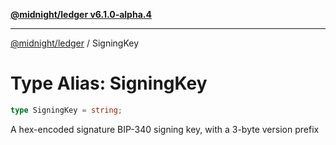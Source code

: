 [**@midnight/ledger v6.1.0-alpha.4**](../README.md)

***

[@midnight/ledger](../globals.md) / SigningKey

# Type Alias: SigningKey

```ts
type SigningKey = string;
```

A hex-encoded signature BIP-340 signing key, with a 3-byte version prefix
